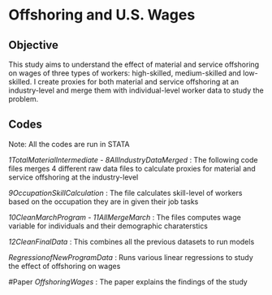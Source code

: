 # Offshoring and U.S. Wages

## Objective
This study aims to understand the effect of material and service offshoring on wages of three types of workers: high-skilled, medium-skilled and low-skilled. I create proxies for both material and service offshoring at an industry-level and merge them with individual-level worker data to study the problem.

## Codes
Note: All the codes are run in STATA

*1TotalMaterialIntermediate - 8AllIndustryDataMerged* : The following code files merges 4 different raw data files to calculate proxies                                                            for material and service offshoring at the industry-level

*9OccupationSkillCalculation* : The file calculates skill-level of workers based on the occupation they are in given their job tasks

*10CleanMarchProgram - 11AllMergeMarch* : The files computes wage variable for individuals and their demographic charaterstics

*12CleanFinalData* : This combines all the previous datasets to run models

*RegressionofNewProgramData* : Runs various linear regressions to study the effect of offshoring on wages

#Paper
*OffshoringWages* : The paper explains the findings of the study
